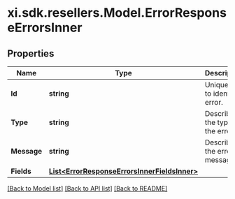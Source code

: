 # xi.sdk.resellers.Model.ErrorResponseErrorsInner

## Properties

Name | Type | Description | Notes
------------ | ------------- | ------------- | -------------
**Id** | **string** | Unique Id to identify error. | [optional] 
**Type** | **string** | Describes the type of the error. | [optional] 
**Message** | **string** | Describes the error message. | [optional] 
**Fields** | [**List&lt;ErrorResponseErrorsInnerFieldsInner&gt;**](ErrorResponseErrorsInnerFieldsInner.md) |  | [optional] 

[[Back to Model list]](../README.md#documentation-for-models) [[Back to API list]](../README.md#documentation-for-api-endpoints) [[Back to README]](../README.md)

